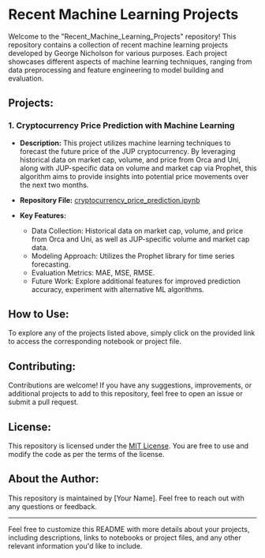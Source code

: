 
# Recent Machine Learning Projects

Welcome to the "Recent_Machine_Learning_Projects" repository! This repository contains a collection of recent machine learning projects developed by George Nicholson for various purposes. Each project showcases different aspects of machine learning techniques, ranging from data preprocessing and feature engineering to model building and evaluation.

## Projects:

### 1. Cryptocurrency Price Prediction with Machine Learning

- **Description:** This project utilizes machine learning techniques to forecast the future price of the JUP cryptocurrency. By leveraging historical data on market cap, volume, and price from Orca and Uni, along with JUP-specific data on volume and market cap via Prophet, this algorithm aims to provide insights into potential price movements over the next two months.
  
- **Repository File:** [cryptocurrency_price_prediction.ipynb](link_to_notebook)

- **Key Features:**
  - Data Collection: Historical data on market cap, volume, and price from Orca and Uni, as well as JUP-specific volume and market cap data.
  - Modeling Approach: Utilizes the Prophet library for time series forecasting.
  - Evaluation Metrics: MAE, MSE, RMSE.
  - Future Work: Explore additional features for improved prediction accuracy, experiment with alternative ML algorithms.

## How to Use:

To explore any of the projects listed above, simply click on the provided link to access the corresponding notebook or project file.

## Contributing:

Contributions are welcome! If you have any suggestions, improvements, or additional projects to add to this repository, feel free to open an issue or submit a pull request.

## License:

This repository is licensed under the [MIT License](LICENSE). You are free to use and modify the code as per the terms of the license.

## About the Author:

This repository is maintained by [Your Name]. Feel free to reach out with any questions or feedback.

---

Feel free to customize this README with more details about your projects, including descriptions, links to notebooks or project files, and any other relevant information you'd like to include.
